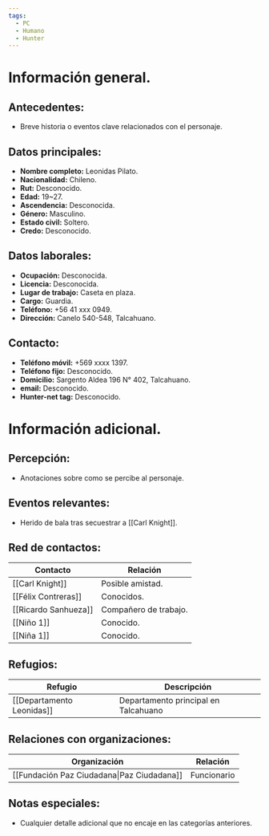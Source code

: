 ```yaml
---
tags:
  - PC
  - Humano
  - Hunter
---
```

# Información general.

## Antecedentes:

- Breve historia o eventos clave relacionados con el personaje.
## Datos principales:

- **Nombre completo:** Leonidas Pilato.
- **Nacionalidad:** Chileno.
- **Rut:** Desconocido.
- **Edad:** 19~27.
- **Ascendencia:** Desconocida.
- **Género:** Masculino.
- **Estado civil:** Soltero.
- **Credo:** Desconocido.

## Datos laborales:

- **Ocupación:** Desconocida.
- **Licencia:** Desconocida.
- **Lugar de trabajo:** Caseta en plaza.
- **Cargo:** Guardia.
- **Teléfono:** +56 41 xxx 0949.
- **Dirección:** Canelo 540-548, Talcahuano.

## Contacto:

- **Teléfono móvil:** +569 xxxx 1397.
- **Teléfono fijo:** Desconocido.
- **Domicilio:** Sargento Aldea 196 N° 402, Talcahuano.
- **email:** Desconocido.
- **Hunter-net tag:** Desconocido.

# Información adicional.

## Percepción:

- Anotaciones sobre como se percibe al personaje.

## Eventos relevantes:

- Herido de bala tras secuestrar a [[Carl Knight]].

## Red de contactos:

| Contacto         | Relación              |
|------------------|-----------------------|
| [[Carl Knight]]        | Posible amistad.      |
| [[Félix Contreras]]  | Conocidos.            |
| [[Ricardo Sanhueza]] | Compañero de trabajo. |
| [[Niño 1]]           | Conocido.             |
| [[Niña 1]]           | Conocido.             |

## Refugios:

| Refugio                   | Descripción                          |
| ------------------------- | ------------------------------------ |
| [[Departamento Leonidas]] | Departamento principal en Talcahuano |

## Relaciones con organizaciones:

| Organización   | Relación    |
|----------------|-------------|
| [[Fundación Paz Ciudadana\|Paz Ciudadana]]  | Funcionario |

## Notas especiales:

- Cualquier detalle adicional que no encaje en las categorías anteriores.
